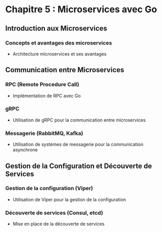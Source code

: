# Chapitre 5 : Microservices avec Go

## Introduction aux Microservices
### Concepts et avantages des microservices
- Architecture microservices et ses avantages

## Communication entre Microservices
### RPC (Remote Procedure Call)
- Implémentation de RPC avec Go

### gRPC
- Utilisation de gRPC pour la communication entre microservices

### Messagerie (RabbitMQ, Kafka)
- Utilisation de systèmes de messagerie pour la communication asynchrone

## Gestion de la Configuration et Découverte de Services
### Gestion de la configuration (Viper)
- Utilisation de Viper pour la gestion de la configuration

### Découverte de services (Consul, etcd)
- Mise en place de la découverte de services
